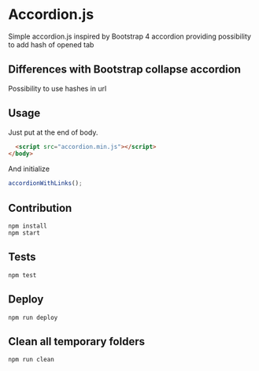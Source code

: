 # Accordion.js
Simple accordion.js inspired by Bootstrap 4 accordion providing possibility to add hash of opened tab

## Differences with Bootstrap collapse accordion
Possibility to use hashes in url

## Usage
Just put at the end of body.
```html
  <script src="accordion.min.js"></script>
</body>
```
And initialize
```javascript
accordionWithLinks();
```

## Contribution

    npm install
    npm start

## Tests

    npm test

## Deploy

    npm run deploy

## Clean all temporary folders

    npm run clean

